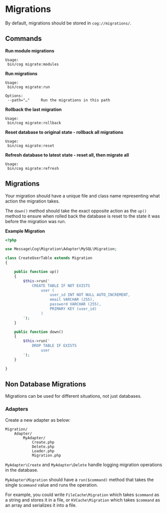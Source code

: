 # Migrations

By default, migrations should be stored in `cog://migrations/`.


## Commands

<!--
**Make a new migration class**

```
Usage:
 bin/cog migrate:make create_foo_table

Options:
 --create		Create a table
 --update		Update a table
```
-->

**Run module migrations**

```
Usage:
 bin/cog migrate:modules
```

**Run migrations**

```
Usage:
 bin/cog migrate:run

Options:
 --path="…"		Run the migrations in this path
```

**Rollback the last migration**

```
Usage:
 bin/cog migrate:rollback
```

**Reset database to original state - rollback all migrations**

```
Usage:
 bin/cog migrate:reset
```

**Refresh database to latest state - reset all, then migrate all**

```
Usage:
 bin/cog migrate:refresh
```



## Migrations

Your migration should have a unique file and class name representing what action the migration takes.

The `down()` method should take the exact opposite action as the `up()` method to ensure when rolled back the database is reset to the state it was before the migration was run.

**Example Migration**

```php
<?php

use Message\Cog\Migration\Adapter\MySQL\Migration;

class CreateUserTable extends Migration
{

	public function up()
	{
		$this->run('
			CREATE TABLE IF NOT EXISTS
				user (
					user_id INT NOT NULL AUTO_INCREMENT,
					email VARCHAR (255),
					password VARCHAR (255),
					PRIMARY KEY (user_id)
				)
		');
	}

	public function down()
	{
		$this->run('
			DROP TABLE IF EXISTS
				user
		');
	}

}
```

<!--
When you run the `migrate:make` command one of the follow stub classes will be created in `/migrations/###_foo.php` with a timestamp prefix for uniqueness.


**Blank**

`bin/cog migrate:make foo`


```
class ###Foo extends Migration {

	public function up()
	{
		$this->run('');
	}

	public function down()
	{
		$this->run('');
	}

}
```

**Create**

`bin/cog migrate:make create_foo_table --create`

```
class ###CreateFooTable extends Migration {

	public function up()
	{
		$this->run('
			CREATE TABLE foo (
				id INT(11),
				PRIMARY KEY (id)
			)
		');

	}

	public function down()
	{
		$this->run('DROP TABLE foo');
	}

}
```

**Update**

`bin/cog migrate:make update_foo_table --update`

```
class ###UpdateFooTable extends Migration {

	public function up()
	{
		$this->run('
			ALTER TABLE foo
		');
	}

	public function down()
	{
		$this->run('
			ALTER TABLE foo
		');
	}

}
```
-->


## Non Database Migrations

Migrations can be used for different situations, not just databases.


### Adapters

Create a new adapter as below:

```
Migration/
	Adapter/
		MyAdapter/
			Create.php
			Delete.php
			Loader.php
			Migration.php

```

`MyAdapter\Create` and `MyAdapter\Delete` handle logging migration operations in the database.

`MyAdapter\Migration` should have a `run($command)` method that takes the single `$command` value and runs the operation.

For example, you could write `FileCache\Migration` which takes `$command` as a string and stores it in a file, or `KVCache\Migration` which takes `$command` as an array and serializes it into a file.